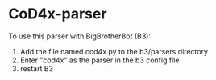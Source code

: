 # CoD4x-parser

To use this parser with BigBrotherBot (B3):
1) Add the file named cod4x.py to the b3/parsers directory 
2) Enter "cod4x" as the parser in the b3 config file
3) restart B3

